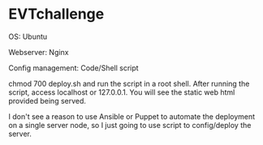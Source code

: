 # EVTchallenge

OS: Ubuntu

Webserver: Nginx

Config management: Code/Shell script

chmod 700 deploy.sh and run the script in a root shell.
After running the script, access localhost or 127.0.0.1. You will see the static web html provided being served.

I don't see a reason to use Ansible or Puppet to automate the deployment on a single server node, so I just going to use script to config/deploy the server.

